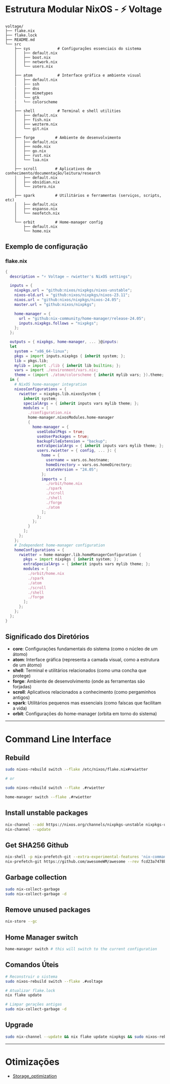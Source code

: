 # Estrutura Modular NixOS - ⚡ Voltage

```
voltage/
├── flake.nix
├── flake.lock
├── README.md
└── src
    ├── sys            # Configurações essenciais do sistema
    │   ├── default.nix
    │   ├── boot.nix
    │   ├── network.nix
    │   └── users.nix
    │
    ├── atom           # Interface gráfica e ambiente visual
    │   ├── default.nix
    │   ├── ssh         
    |   ├── dns         
    │   ├── mimetypes   
    │   └── gtk         
    |   └── colorscheme 
    │
    ├── shell          # Terminal e shell utilities
    │   ├── default.nix
    │   ├── fish.nix
    │   ├── wezterm.nix
    │   └── git.nix
    │
    ├── forge         # Ambiente de desenvolvimento
    │   ├── default.nix
    │   ├── node.nix
    │   ├── go.nix
    │   ├── rust.nix
    │   └── lua.nix
    │
    ├── scroll        # Aplicativos de conhecimento/documentação/leitura/research
    │   ├── default.nix
    │   ├── obsidian.nix
    │   └── zotero.nix
    │
    ├── spark         # Utilitários e ferramentas (serviços, scripts, etc)
    │   ├── default.nix
    │   ├── espanso.nix
    │   └── neofetch.nix
    │
    └── orbit         # Home-manager config
        ├── default.nix
        └── home.nix
```

## Exemplo de configuração

### flake.nix

```nix
{
  description = "⚡ Voltage — rwietter's NixOS settings";

  inputs = {
    nixpkgs.url = "github:nixos/nixpkgs/nixos-unstable";
    nixos-old.url = "github:nixos/nixpkgs/nixos-23.11";
    nixos.url = "github:nixos/nixpkgs/nixos-24.05";
    master.url = "github:nixos/nixpkgs";

    home-manager = {
      url = "github:nix-community/home-manager/release-24.05";
      inputs.nixpkgs.follows = "nixpkgs";
    };
  };

  outputs = { nixpkgs, home-manager, ... }@inputs: 
  let
    system = "x86_64-linux";
    pkgs = import inputs.nixpkgs { inherit system; };
    lib = pkgs.lib;
    mylib = import ./lib { inherit lib builtins; };
    vars = import ./environment/vars.nix;
    theme = (import ./atom/colorscheme { inherit mylib vars; }).theme;
  in {
    # NixOS home-manager integration
    nixosConfigurations = {
      rwietter = nixpkgs.lib.nixosSystem {
        inherit system;
        specialArgs = { inherit inputs vars mylib theme; };
        modules = [
          ./configuration.nix
          home-manager.nixosModules.home-manager
          {
            home-manager = {
              useGlobalPkgs = true;
              useUserPackages = true;
              backupFileExtension = "backup";
              extraSpecialArgs = { inherit inputs vars mylib theme; };
              users.rwietter = { config, ... }: {
                home = {
                  username = vars.os.hostname;
                  homeDirectory = vars.os.homeDirectory;
                  stateVersion = "24.05";
                };
                imports = [
                  ./orbit/home.nix
                  ./spark
                  ./scroll
                  ./shell
                  ./forge
                  ./atom
                ];
              };
            };
          }
        ];
      };
    };
    # Independent home-manager configuration
    homeConfigurations = {
      rwietter = home-manager.lib.homeManagerConfiguration {
        pkgs = import nixpkgs { inherit system; };
        extraSpecialArgs = { inherit inputs vars mylib theme; };
        modules = [
          ./orbit/home.nix
          ./spark
          ./atom
          ./scroll
          ./shell
          ./forge
        ];
      };
    };
  };
}
```

## Significado dos Diretórios

- **core**: Configurações fundamentais do sistema (como o núcleo de um átomo)
- **atom**: Interface gráfica (representa a camada visual, como a estrutura de um átomo)
- **shell**: Terminal e utilitários relacionados (como uma concha que protege)
- **forge**: Ambiente de desenvolvimento (onde as ferramentas são forjadas)
- **scroll**: Aplicativos relacionados a conhecimento (como pergaminhos antigos)
- **spark**: Utilitários pequenos mas essenciais (como faíscas que facilitam a vida)
- **orbit**: Configurações do home-manager (orbita em torno do sistema)

---

# Command Line Interface

## Rebuild

```bash
sudo nixos-rebuild switch --flake /etc/nixos/flake.nix#rwietter

# or

sudo nixos-rebuild switch --flake .#rwietter
```

```bash
home-manager switch --flake .#rwietter
```

## Install unstable packages

```bash
nix-channel --add https://nixos.org/channels/nixpkgs-unstable nixpkgs-unstable
nix-channel --update
```

## Get SHA256 Github

```bash
nix-shell -p nix-prefetch-git --extra-experimental-features 'nix-command flakes'
nix-prefetch-git https://github.com/awesomeWM/awesome --rev fcd23a7478b38788e13849f76190e60338ba9fdc
```

## Garbage collection

```bash
sudo nix-collect-garbage
sudo nix-collect-garbage -d
```

## Remove unused packages

```bash
nix-store --gc
```

## Home Manager switch

```bash
home-manager switch # this will switch to the current configuration
```

## Comandos Úteis

```bash
# Reconstruir o sistema
sudo nixos-rebuild switch --flake .#voltage

# Atualizar flake.lock
nix flake update

# Limpar gerações antigas
sudo nix-collect-garbage -d
```

## Upgrade

```bash
sudo nix-channel --update && nix flake update nixpkgs && sudo nixos-rebuild switch --flake .#rwietter --upgrade
```

---

# Otimizações

- [Storage_optimization](https://nixos.wiki/wiki/Storage_optimization)